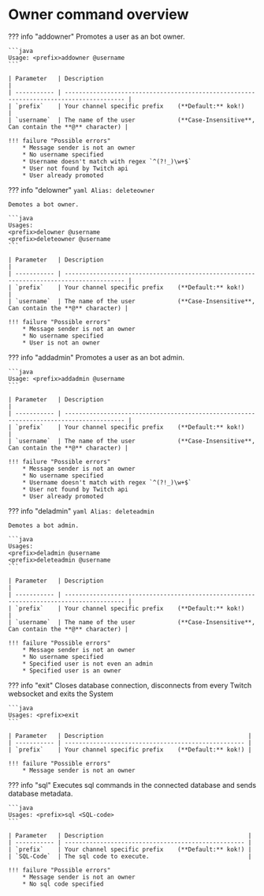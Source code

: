 # Owner command overview

??? info "addowner"
    Promotes a user as an bot owner.

    ```java
    Usage: <prefix>addowner @username
    ```

    | Parameter   | Description                                                                             |
    | ----------- | --------------------------------------------------------------------------------------- |
    | `prefix`    | Your channel specific prefix    (**Default:** kok!)                                     |
    | `username`  | The name of the user            (**Case-Insensitive**, Can contain the **@** character) |

    !!! failure "Possible errors"
        * Message sender is not an owner
        * No username specified
        * Username doesn't match with regex `^(?!_)\w+$`
        * User not found by Twitch api
        * User already promoted


??? info "delowner"
    ```yaml
    Alias: deleteowner
    ```

    Demotes a bot owner.

    ```java
    Usages:
    <prefix>delowner @username
    <prefix>deleteowner @username
    ```

    | Parameter   | Description                                                                             |
    | ----------- | --------------------------------------------------------------------------------------- |
    | `prefix`    | Your channel specific prefix    (**Default:** kok!)                                     |
    | `username`  | The name of the user            (**Case-Insensitive**, Can contain the **@** character) |

    !!! failure "Possible errors"
        * Message sender is not an owner
        * No username specified
        * User is not an owner


??? info "addadmin"
    Promotes a user as an bot admin.

    ```java
    Usage: <prefix>addadmin @username
    ```

    | Parameter   | Description                                                                             |
    | ----------- | --------------------------------------------------------------------------------------- |
    | `prefix`    | Your channel specific prefix    (**Default:** kok!)                                     |
    | `username`  | The name of the user            (**Case-Insensitive**, Can contain the **@** character) |

    !!! failure "Possible errors"
        * Message sender is not an owner
        * No username specified
        * Username doesn't match with regex `^(?!_)\w+$`
        * User not found by Twitch api
        * User already promoted


??? info "deladmin"
    ```yaml
    Alias: deleteadmin
    ```

    Demotes a bot admin.

    ```java
    Usages:
    <prefix>deladmin @username
    <prefix>deleteadmin @username
    ```

    | Parameter   | Description                                                                             |
    | ----------- | --------------------------------------------------------------------------------------- |
    | `prefix`    | Your channel specific prefix    (**Default:** kok!)                                     |
    | `username`  | The name of the user            (**Case-Insensitive**, Can contain the **@** character) |

    !!! failure "Possible errors"
        * Message sender is not an owner
        * No username specified
        * Specified user is not even an admin
        * Specified user is an owner
    

??? info "exit"
    Closes database connection, disconnects from every Twitch websocket and exits the System

    ```java
    Usages: <prefix>exit
    ```

    | Parameter   | Description                                         |
    | ----------- | --------------------------------------------------- |
    | `prefix`    | Your channel specific prefix    (**Default:** kok!) |

    !!! failure "Possible errors"
        * Message sender is not an owner


??? info "sql"
    Executes sql commands in the connected database and sends database metadata.

    ```java
    Usages: <prefix>sql <SQL-code>
    ```

    | Parameter   | Description                                         |
    | ----------- | --------------------------------------------------- |
    | `prefix`    | Your channel specific prefix    (**Default:** kok!) |
    | `SQL-Code`  | The sql code to execute.                            |

    !!! failure "Possible errors"
        * Message sender is not an owner
        * No sql code specified

